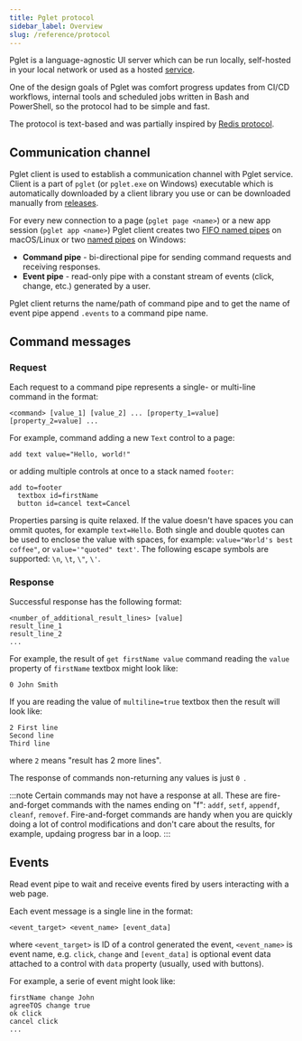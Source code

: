 ```yaml
---
title: Pglet protocol
sidebar_label: Overview
slug: /reference/protocol
---
```


Pglet is a language-agnostic UI server which can be run locally, self-hosted in your local network or used as a hosted [service](https://pglet.io).

One of the design goals of Pglet was comfort progress updates from CI/CD workflows, internal tools and scheduled jobs written in Bash and PowerShell, so the protocol had to be simple and fast.

The protocol is text-based and was partially inspired by [Redis protocol](https://redis.io/topics/protocol).

## Communication channel

Pglet client is used to establish a communication channel with Pglet service. Client is a part of `pglet` (or `pglet.exe` on Windows) executable which is automatically downloaded by a client library you use or can be downloaded manually from [releases](https://github.com/pglet/pglet/releases).

For every new connection to a page (`pglet page <name>`) or a new app session (`pglet app <name>`) Pglet client creates two [FIFO named pipes](https://man7.org/linux/man-pages/man7/fifo.7.html) on macOS/Linux or two [named pipes](https://docs.microsoft.com/en-us/windows/win32/ipc/named-pipes) on Windows:

* **Command pipe** - bi-directional pipe for sending command requests and receiving responses.
* **Event pipe** - read-only pipe with a constant stream of events (click, change, etc.) generated by a user.

Pglet client returns the name/path of command pipe and to get the name of event pipe append `.events` to a command pipe name.

## Command messages

### Request

Each request to a command pipe represents a single- or multi-line command in the format:

```
<command> [value_1] [value_2] ... [property_1=value] [property_2=value] ...
```

For example, command adding a new `Text` control to a page:

```
add text value="Hello, world!"
```

or adding multiple controls at once to a stack named `footer`:

```
add to=footer
  textbox id=firstName
  button id=cancel text=Cancel
```

Properties parsing is quite relaxed. If the value doesn't have spaces you can ommit quotes, for example `text=Hello`. Both single and double quotes can be used to enclose the value with spaces, for example: `value="World's best coffee"`, or `value='"quoted" text'`. The following escape symbols are supported: `\n`, `\t`, `\"`, `\'`.

### Response

Successful response has the following format:

```
<number_of_additional_result_lines> [value]
result_line_1
result_line_2
...
```

For example, the result of `get firstName value` command reading the `value` property of `firstName` textbox might look like:

```
0 John Smith
```

If you are reading the value of `multiline=true` textbox then the result will look like:

```
2 First line
Second line
Third line
```

where `2` means "result has 2 more lines".

The response of commands non-returning any values is just `0 `.

:::note
Certain commands may not have a response at all. These are fire-and-forget commands with the names ending on "f": `addf`, `setf`, `appendf`, `cleanf`, `removef`. Fire-and-forget commands are handy when you are quickly doing a lot of control modifications and don't care about the results, for example, updaing progress bar in a loop.
:::

## Events

Read event pipe to wait and receive events fired by users interacting with a web page.

Each event message is a single line in the format:

```
<event_target> <event_name> [event_data]
```

where `<event_target>` is ID of a control generated the event, `<event_name>` is event name, e.g. `click`, `change` and `[event_data]` is optional event data attached to a control with `data` property (usually, used with buttons).

For example, a serie of event might look like:

```
firstName change John
agreeTOS change true
ok click
cancel click
...
```